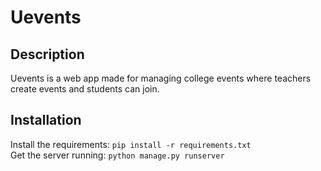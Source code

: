 Uevents
===========

## Description
Uevents is a web app made for managing college events where teachers create events and students can join.

## Installation
Install the requirements:
`pip install -r requirements.txt` <br/>
Get the server running:
`python manage.py runserver` <br/>

